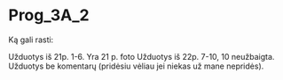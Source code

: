 # Prog_3A_2

Ką gali rasti:

Užduotys iš 21p. 1-6.  Yra 21 p. foto
Užduotys iš 22p. 7-10, 10 neužbaigta. 
Užduotys be komentarų (pridėsiu vėliau jei niekas už mane nepridės).
